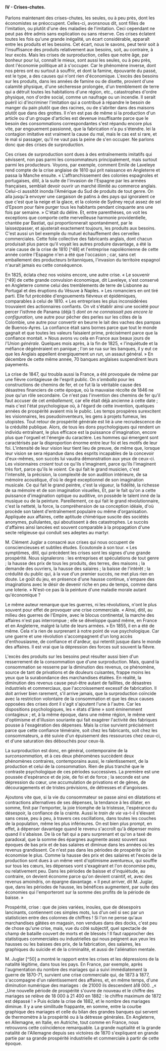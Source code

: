 #### IV - Crises-chutes.

Parlons maintenant des crises-chutes, les seules, ou à peu près, dont les économistes se préoccupent. Celles-ci, avonsnous dit, sont filles de l'imitation, ou plutôt d'une des maladies de l'imitation. Ceci cependant ne peut pas être admis sans explication ou sans réserve. Ces crises éclatent toutes les fois qu'une grande inégalité, un écart considérable, apparaît entre les produits et les besoins. Cet écart, nous le savons, peut tenir soit à l'insuffisance des produits relativement aux besoins, soit, au contraire, à leur excès. Mais les crises de surproduction, celles que notre âge, par bonheur pour lui, connaît le mieux, sont aussi les seules, ou à peu près, dont l'économie politique ait à s'occuper. Car le phénomène inverse, dont nos pères ont eu surtout à souffrir, et dont la famine, épouvante du passé, est le type, a des causes qui n'ont rien d'économique. L'excès des besoins sur les produits, dans les années de famine ou de disette, provient d'une calamité physique, d'une sécheresse prolongée, d'un tremblement de terre qui a détruit toutes les habitations d'une région, etc., catastrophes d'ordre physique, non d'ordre social, comme un naufrage ou un incendie. Il serait puéril ici d'incriminer l'imitation qui a contribué à répandre le besoin de manger du pain plutôt que des racines, ou de s'abriter dans des maisons plutôt que dans des grottes. Il n'en est pas de même si la production d'un article ou d'un groupe d'articles est devenue insuffisante parce que le besoin des consommations correspondantes s'est répandu encore plus vite, par engouement passionné, que la fabrication n'a pu s'étendre. lei la contagion imitative est vraiment la cause du mal, mais le cas est si rare, et le mal si passager, qu'il ne vaut pas la peine de s'en occuper. Ne parlons donc que des crises de surproduction.

Ces crises de surproduction sont dues à des entraînements imitatifs qui sévissent, non pas parmi les consommateurs principalement, mais surtout parmi les producteurs. Voyons, par exemple, comment Emile de Laveleye rend compte de la crise anglaise de 1810 qui prit naissance en Angleterre et passa la Manche ensuite. « L'affranchissement des colonies espagnoles et portugaises, ditil, à la suite de l'invasion de l'Espagne par les armées françaises, semblait devoir ouvrir un marché illimité au commerce anglais. Celui-ci aussitôt inonda l'Amérique du Sud de produits de tout genre. On alla jusqu'à envoyer une cargaison de patins à des pays qui ignoraient ce que c'est que la neige et la glace, et la colonie de Sydney reçut assez de sel d'Epsom pour faire purger tous les habitants pendant cinquante ans une fois par semaine. » C'était du délire. Et, entre parenthèses, on voit les exceptions que comporte cette merveilleuse harmonie providentielle, chantée par Bastiat, qui proportionnerait spontanément, par le laissezpasser, et ajusterait exactement toujours, les produits aux besoins. C'est aussi un bel exemple du mutuel échauffement des cervelles commerciales. Cette folie collective des fabricants anglais, dont chacun produisait plus parce qu'il voyait les autres produire davantage, a été la vraie cause de la crise de 1810 [^48] et l'entreprise napoléonienne de cette année contre l'Espagne n'en a été que l'occasion ; car, sans cet emballement des producteurs britanniques, l'invasion du territoire espagnol n'aurait jamais eu cette conséquence.

En 1825, éclata chez nos voisins encore, une autre crise. « Le souvenir [^49] de cette grande convulsion économique, dit Laveleye, s'est conservé en Angleterre comme celui des tremblements de terre de Lisbonne au Portugal et des éruptions du Vésuve à Naples. » Les romanciers en ont tiré parti. Elle fut précédée d'engouements fiévreux et épidémiques, comparables à celui de 1810\. « Les entreprises les plus inconsidérées trouvaient des actionnaires confiants. On vit s'établir ainsi une société pour percer l'isthme de Panama (déjà !) _dont on ne connaissait pas encore la configuration,_ une autre pour pêcher des perles sur les côtes de la Colombie, une autre pour convertir en beurre le lait des vaches des pampas de Buenos-Ayres. La confiance était sans bornes parce que tout le monde gagnait et que toutes les valeurs faisaient prime, précisément parce que la confiance montait. » Nous avons vu cela en France aux beaux jours de _l'Union générale._ Quelques mois après, à la fin de 1825, « l'inquiétude et la méfiance dégénéraient en panique ; l'on se rua sur les banques, il y eut ce que les Anglais appellent énergiquement un _run,_ un assaut général. » En décembre de cette même année, 70 banques anglaises suspendirent leurs payements.

La crise de 1847, qui troubla aussi la France, a été provoquée de même par une fièvre contagieuse de l'esprit public. On _s'emballa_ pour les constructions de chemins de fer, et ce fut là la véritable cause des désastres financiers de cette époque, où la mauvaise récolte de 1846 ne joue qu'un rôle secondaire. Ce n'est pas l'invention des chemins de fer qu'il faut accuser de cet _emballement,_ car elle était déjà ancienne à cette date ; mais c'est l'état psychologique où, à l'égard de cette invention, quelques années de prospérité avaient mis le public. Les temps prospères surexcitent les visionnaires, les pseudoinventeurs, les gens à projets fumeux, les utopistes. Tout retour de prospérité générale est lié à une recrudescence de la crédulité publique. Alors, de tous les dons psychologiques qui rendent un individu entraînant, le plus efficace est la puissance d'imagination, encore plus que l'orgueil et l'énergie du caractère. Les hommes qui émergent sont caractérisés par la disproportion énorme entre leur foi et les motifs de leur foi. L'intensité de leur vision leur tient lieu de preuve, de même que, lorsque leur vision se sera répandue dans des esprits incapables de la concevoir d'eux-mêmes, son succès lui vaudra démonstration aux yeux de ceux-ci. Les visionnaires _croient_ tout ce qu'ils s'imaginent, parce qu'ils l'imaginent très fort, parce qu'ils le _voient._ Ce qui fait le grand musicien, c'est l'intensité, la précision, la complexité de son audition intérieure, de sa mémoire acoustique, d'où le degré exceptionnel de son imagination musicale. Ce qui fait le grand peintre, c'est la vigueur, la fidélité, la richesse de sa mémoire et de son imagination visuelles, Et, par le fait qu'on a cette puissance d'imagination optique ou auditive, on possède le talent inné de la musique ou de la peinture. Pareillement, ce qui fait le grand révolutionnaire, c'est la netteté, la force, la compréhension de sa conception idéale, d'où procède son talent d'entraînement populaire ou même d'organisation. Appliquée aux affaires, cette aptitude chimérique suscite des sociétés anonymes, pullulantes, qui aboutissent à des catastrophes. Le succès d'affaires ainsi lancées est souvent comparable à la propagation d'une secte religieuse qui conduit ses adeptes au martyr.

M. Clément Juglar a consacré aux crises qui nous occupent de consciencieuses et subtiles études. Ecoutonsle à son tour. « Les symptômes, ditil, qui précèdent les crises sont les signes d'une grande prospérité. Nous signalerons : les entreprises et spéculations de tout genre ; la hausse des prix de tous les produits, des terres, des maisons ; la demande des ouvriers, la hausse des salaires ; la baisse de l'intérêt ; la crédulité du public qui, à la vue d'un premier succès, ne met plus rien en doute. Le goût du jeu, en présence d'une hausse continue, s'empare des imaginations avec le désir de devenir riche en peu de temps, comme dans une loterie. » N'est-ce pas là la peinture d'une maladie morale autant qu'économique ?

Le même auteur remarque que les guerres, ni les révolutions, n'ont le plus souvent pour effet de provoquer une crise commerciale. « Ainsi, ditil, au milieu des guerres de l'Empire, avec le blocus continental, la marche des affaires n'est pas interrompue ; elle se développe quand même, en France et en Angleterre, malgré la lutte de leurs armées. » En 1855, il en a été de même. Cela n'a rien de surprenant à notre point de vue psychologique. Car une guerre et une révolution s'accompagnent d'un long accès d'enthousiasme, de confiance et d'ardeur, qui retentit jusque dans le monde des affaires. Il est vrai que la dépression des forces suit souvent la fièvre.

L'excès des produits sur les besoins peut résulter aussi bien d'un resserrement de la consommation que d'une surproduction. Mais, quand la consommation se resserre par la diminution des revenus, ce phénomène, source de tant de privations et de douleurs cuisantes, frappe moins les yeux que la surabondance des marchandises étalées. En réalité, la diminution des revenus cause peut-être autant de faillites, de désastres industriels et commerciaux, que l'accroissement excessif de fabrication. Il doit arriver bien rarement, s'il arrive jamais, que la surproduction coïncide avec la restriction volontaire de la consommation et que les deux causes opposées des crises dont il s'agit s'ajoutent l'une à l'autre. Car les dispositions psychologiques, les « états d'âme » sont éminemment contagieux ; et, à la même époque, dans une même région, le même vent d'optimisme et d'illusion souriante qui fait exagérer l'activité des fabriques pousse à l'exagération des dépenses. Mais la crise survient précisément parce que cette confiance téméraire, soit chez les fabricants, soit chez les consommateurs, a été suivie d'un épuisement des ressources chez ceux-ci, et d'une saturation des débouchés pour ceux-là.

La surproduction est donc, en général, contemporaine de la _surconsommation,_ et à ces deux phénomènes succèdent deux phénomènes contraires, contemporains aussi, le ralentissement, de la production et celui de la consommation. Rien de plus tranché que le contraste psychologique de ces périodes successives. La première est une poussée d'espérance et de joie, de foi et de force ; la seconde est une dépression du cœur, une accumulation de privations et de gênes, de découragements et de tristes prévisions, de détresses et d'angoisses.

Ajoutons vite que, si la vie du consommateur se passe ainsi en dilatations et contractions alternatives de ses dépenses, la tendance à les dilater, en somme, finit par l'emporter, la joie triomphe de la tristesse, l'espérance du désespoir, la confiance de la crainte. Aussi le _train de vie_ va-t-il s'élevant sans cesse, peu à peu, à travers ces oscillations, dans toutes les couches de la population, même les plus inférieures. On est bien plus prompt, en effet, à dépenser davantage quand le revenu s'accroît qu'à dépenser moins quand il s'abaisse. De là ce fait qui a paru surprenant et qu'on a taxé de paradoxal, que la somme des épargnes augmente assez souvent aux époques de bas prix et de bas salaires et diminue dans les années où les revenus grandissent. Ce n'est pas dans les périodes de prospérité qu'on économise le plus. Comme la hausse des prix et des salaires et l'excès de la production sont dues à un même vent d'optimisme aventureux, qui souffle sur tous les cœurs, les dépenses vont s'exagérant et l'on économise peu, ou relativement peu. Dans les périodes de baisse et d'inquiétude, au contraire, on devient économe parce qu'on devient craintif, et, avec des revenus amoindris, on épargne davantage. « Il peut arriver, dit M. Juglar, que, dans les périodes de hausse, les bénéfices augmentent, par suite des économies qui l'emporteront sur la somme des profits de la période de baisse. »

Prospérité, crise : que de joies variées, inouïes, que de désespoirs lancinants, contiennent ces simples mots, lus d'un oeil si sec par un statisticien entre des colonnes de chiffres ! Si l'on ne pense qu'aux marchandises gâtées en magasin, non vendues dans des docks, c'est peu de chose qu'une crise, mais, vue du côté subjectif, quel spectacle de champ de bataille couvert de morts et de blessés ! Il faut rapprocher des statistiques commerciales ou industrielles qui nous peignent aux yeux les hausses ou les baisses des prix, de la fabrication, des salaires, les graphiques du suicide et de la criminalité, et aussi de l'aliénation mentale.

M. Juglar [^50] a montré le rapport entre les crises et les dépressions de la natalité légitime, dans tous les pays. En France, par exemple, après l'augmentation du nombre des mariages qui a suivi immédiatement la guerre de 1870-71, survient une crise commerciale qui, de 1873 à 1877, s'accompagne d'un ralentissement des affaires, et, en même temps, d'une diminution numérique des mariages : de 21000 ils descendent à18 000\. _« _Une nouvelle période de prospérité s'ouvre de nouveau et le chiffre des mariages se relève de 18 000 à 21 400 en 1882 : le chiffre maximum de 1872 est dépassé ! » Puis éclate la crise de 1882, et le nombre des mariages diminue. Il y a une similitude frappante, en somme, entre la courbe graphique des mariages et celle du bilan des grandes banques qui servent de thermomètre à la prospérité ou à la détresse générales. En Angleterre, en Allemagne, en Italie, en Autriche, tout comme en France, nous retrouvons cette coïncidence remarquable. La grande nuptialité et la grande natalité de l'Allemagne depuis ses victoires de 1870 s'expliquent en grande partie par sa grande prospérité industrielle et commerciale à partir de cette époque.
